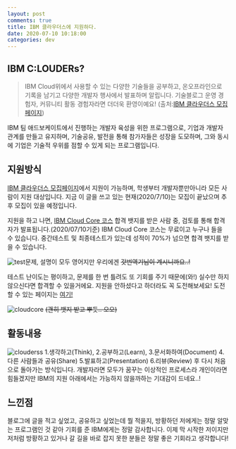```yaml
---
layout: post
comments: true
title: IBM 클라우더스에 지원하다.
date: 2020-07-10 10:18:00
categories: dev
---
```


IBM C:LOUDERs?
-------------

> IBM Cloud위에서 사용할 수 있는 다양한 기술들을 공부하고,
> 온오프라인으로 기록을 남기고 다양한 개발자 행사에서 발표하며 알립니다.
> 기술블로그 운영 경험자, 커뮤니티 활동 경험자라면 더더욱 환영이예요!
> (출처:[IBM 클라우더스 모집페이지](https://developer.ibm.com/kr/clouders/))

IBM 팀 애드보케이트에서 진행하는 개발자 육성을 위한 프로그램으로,
기업과 개발자 관계를 만들고 유지하며, 기술공유, 발전을 통해 참가자들은 성장을 도모하며,
그와 동시에 기업은 기술적 우위를 점할 수 있게 되는 프로그램입니다. 



지원방식
-------------

[IBM 클라우더스 모집페이지](https://developer.ibm.com/kr/clouders/)에서 지원이 가능하며, 학생부터 개발자뿐만아니라 모든 사람이 지원 대상입니다.
지금 이 글을 쓰고 있는 현재(2020/7/10)는 모집이 끝났으며 추후 모집이 있을 예정입니다.

지원을 하고 나면, [IBM Cloud Core 코스](https://cognitiveclass.ai/badges/cloud-core) 합격 뱃지를 받은 사람 중, 검토를 통해 합격자가 발표됩니다.(2020/07/10기준) 
IBM Cloud Core 코스는 무료이고 누구나 들을 수 있습니다. 중간테스트 및 최종테스트가 있는데 성적이 70%가 넘으면 합격 뱃지를 받을 수 있습니다.

![test](http://localhost/content/images/2020/07/test.png)문제, 설명이 모두 영어지만 우리에겐 ~~갓번역기님이 계시니까요..!~~

테스트 난이도는 평이하고, 문제를 한 번 틀려도 또 기회를 주기 때문에(와!) 실수만 하지 않으신다면 합격할 수 있을거에요. 지원을 안하셨다고 하더라도 꼭 도전해보세요! 
도전할 수 있는 페이지는 [여기!](https://cognitiveclass.ai/badges/cloud-core)

![cloudcore](http://localhost/content/images/2020/07/cloudcore.png)
~~(괜히 뱃지 받고 뿌듯.. 오오)~~



활동내용
-------------

![clouderss](http://localhost/content/images/2020/07/clouderss.png)
1.생각하고(Think), 
2.공부하고(Learn), 
3.문서화하여(Document) 
4.다른 사람들과 공유(Share)
5.발표하고(Presentation)
6.리뷰(Review) 후
다시 처음으로 돌아가는 방식입니다. 
개발자라면 모두가 꿈꾸는 이상적인 프로세스라 개인이라면 힘들겠지만 IBM의 지원 아래에서는 가능하지 않을까하는 기대감이 드네요..!



느낀점
-------------

블로그에 글을 적고 싶었고, 공유하고 싶었는데 뭘 적을지, 방황하던 저에게는 정말 알맞는 프로그램인 것 같아 기회를 준 IBM에게는 정말 감사합니다.
이제 막 시작한 저이지만 저처럼 방황하고 있거나 갈 길을 바로 잡지 못한 분들은 정말 좋은 기회라고 생각합니다!